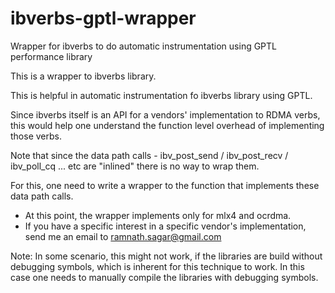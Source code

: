 ibverbs-gptl-wrapper
====================

Wrapper for ibverbs to do automatic instrumentation using GPTL performance library



This is a wrapper to ibverbs library.

This is helpful in automatic instrumentation fo ibverbs library using GPTL.

Since ibverbs itself is an API for a vendors' implementation to RDMA verbs,
this would help one understand the function level overhead of implementing those verbs.

Note that since the data path calls - ibv_post_send / ibv_post_recv / ibv_poll_cq ... etc are "inlined"
there is no way to wrap them.


For this, one need to write a wrapper to the function that implements these data path calls.
* At this point, the wrapper implements only for mlx4 and ocrdma.
* If you have a specific interest in a specific vendor's implementation, send me an email to ramnath.sagar@gmail.com

Note: In some scenario, this might not work, if the libraries are build without debugging symbols, which is inherent for this technique to work.
In this case one needs to manually compile the libraries with debugging symbols.

